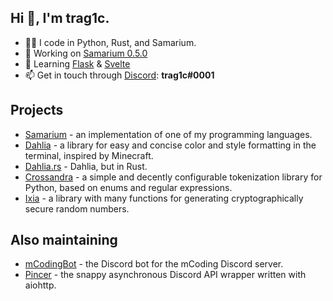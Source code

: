 ## Hi 👋, I'm trag1c.
- 👨‍💻 I code in Python, Rust, and Samarium.
- 🔭 Working on [Samarium 0.5.0](https://github.com/samarium-lang/Samarium/tree/0.5.0)
- 🌱 Learning [Flask](https://palletsprojects.com/p/flask/) & [Svelte](https://svelte.dev)
- 📫 Get in touch through [Discord](https://discord.com): **trag1c#0001**

## Projects
- [Samarium](https://github.com/samarium-lang/Samarium) - an implementation of one of my programming languages.
- [Dahlia](https://github.com/trag1c/Dahlia) - a library for easy and concise color and style formatting in the terminal, inspired by Minecraft.
- [Dahlia.rs](https://github.com/trag1c/Dahlia.rs) - Dahlia, but in Rust.
- [Crossandra](https://github.com/trag1c/crossandra) - a simple and decently configurable tokenization library for Python, based on enums and regular expressions.
- [Ixia](https://github.com/trag1c/ixia) - a library with many functions for generating cryptographically secure random numbers.

## Also maintaining
- [mCodingBot](https://github.com/mcb-dev/mCodingBot) - the Discord bot for the mCoding Discord server.
- [Pincer](https://github.com/Pincer-org/Pincer) - the snappy asynchronous Discord API wrapper written with aiohttp.